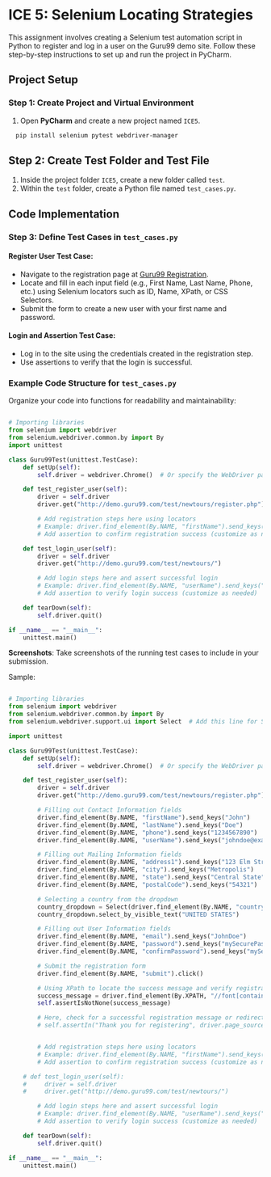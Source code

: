 # ICE 5: Selenium Locating Strategies

This assignment involves creating a Selenium test automation script in Python to register and log in a user on the Guru99 demo site. Follow these step-by-step instructions to set up and run the project in PyCharm.

## Project Setup

### Step 1: Create Project and Virtual Environment
1. Open **PyCharm** and create a new project named `ICE5`.
 ```bash
   pip install selenium pytest webdriver-manager
   ```
  

## Step 2: Create Test Folder and Test File
1. Inside the project folder `ICE5`, create a new folder called `test`.
2. Within the `test` folder, create a Python file named `test_cases.py`.

## Code Implementation

### Step 3: Define Test Cases in `test_cases.py`

#### Register User Test Case:
- Navigate to the registration page at [Guru99 Registration](http://demo.guru99.com/test/newtours/).
- Locate and fill in each input field (e.g., First Name, Last Name, Phone, etc.) using Selenium locators such as ID, Name, XPath, or CSS Selectors.
- Submit the form to create a new user with your first name and password.

#### Login and Assertion Test Case:
- Log in to the site using the credentials created in the registration step.
- Use assertions to verify that the login is successful.

### Example Code Structure for `test_cases.py`

Organize your code into functions for readability and maintainability:

```python

# Importing libraries
from selenium import webdriver
from selenium.webdriver.common.by import By
import unittest

class Guru99Test(unittest.TestCase):
    def setUp(self):
        self.driver = webdriver.Chrome()  # Or specify the WebDriver path

    def test_register_user(self):
        driver = self.driver
        driver.get("http://demo.guru99.com/test/newtours/register.php")

        # Add registration steps here using locators
        # Example: driver.find_element(By.NAME, "firstName").send_keys("YourFirstName")
        # Add assertion to confirm registration success (customize as needed)

    def test_login_user(self):
        driver = self.driver
        driver.get("http://demo.guru99.com/test/newtours/")

        # Add login steps here and assert successful login
        # Example: driver.find_element(By.NAME, "userName").send_keys("YourFirstName")
        # Add assertion to verify login success (customize as needed)

    def tearDown(self):
        self.driver.quit()

if __name__ == "__main__":
    unittest.main()
```


**Screenshots**: Take screenshots of the running test cases to include in your submission.



Sample:
```python

# Importing libraries
from selenium import webdriver
from selenium.webdriver.common.by import By
from selenium.webdriver.support.ui import Select  # Add this line for Select

import unittest

class Guru99Test(unittest.TestCase):
    def setUp(self):
        self.driver = webdriver.Chrome()  # Or specify the WebDriver path

    def test_register_user(self):
        driver = self.driver
        driver.get("http://demo.guru99.com/test/newtours/register.php")

        # Filling out Contact Information fields
        driver.find_element(By.NAME, "firstName").send_keys("John")
        driver.find_element(By.NAME, "lastName").send_keys("Doe")
        driver.find_element(By.NAME, "phone").send_keys("1234567890")
        driver.find_element(By.NAME, "userName").send_keys("johndoe@example.com")

        # Filling out Mailing Information fields
        driver.find_element(By.NAME, "address1").send_keys("123 Elm Street")
        driver.find_element(By.NAME, "city").send_keys("Metropolis")
        driver.find_element(By.NAME, "state").send_keys("Central State")
        driver.find_element(By.NAME, "postalCode").send_keys("54321")

        # Selecting a country from the dropdown
        country_dropdown = Select(driver.find_element(By.NAME, "country"))
        country_dropdown.select_by_visible_text("UNITED STATES")

        # Filling out User Information fields
        driver.find_element(By.NAME, "email").send_keys("JohnDoe")
        driver.find_element(By.NAME, "password").send_keys("mySecurePassword123")
        driver.find_element(By.NAME, "confirmPassword").send_keys("mySecurePassword123")

        # Submit the registration form
        driver.find_element(By.NAME, "submit").click()

        # Using XPath to locate the success message and verify registration success
        success_message = driver.find_element(By.XPATH, "//font[contains(text(),'Thank you for registering.')]")
        self.assertIsNotNone(success_message)

        # Here, check for a successful registration message or redirection (customize as needed)
        # self.assertIn("Thank you for registering", driver.page_source)


        # Add registration steps here using locators
        # Example: driver.find_element(By.NAME, "firstName").send_keys("YourFirstName")
        # Add assertion to confirm registration success (customize as needed)

    # def test_login_user(self):
    #     driver = self.driver
    #     driver.get("http://demo.guru99.com/test/newtours/")

        # Add login steps here and assert successful login
        # Example: driver.find_element(By.NAME, "userName").send_keys("YourFirstName")
        # Add assertion to verify login success (customize as needed)

    def tearDown(self):
        self.driver.quit()

if __name__ == "__main__":
    unittest.main()
```

